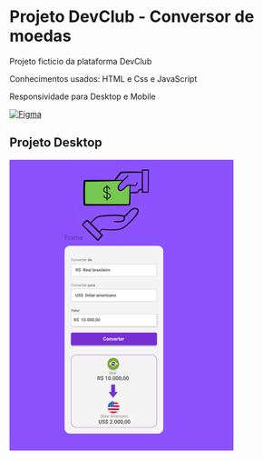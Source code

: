 <h1>Projeto DevClub - Conversor de moedas</h1>
<p>Projeto ficticio da plataforma DevClub</p>
<p>Conhecimentos usados: HTML e Css e JavaScript</p>

<p>Responsividade para Desktop e Mobile </p>

[![Figma](https://img.icons8.com/color/22/000000/figma.png)](https://www.figma.com/design/9JDIdFDjYDVL5VGzw8Mc4b/DevClub---Convert-Money?node-id=25-104&p=f&t=euODNreUbVrjzKW6-0)

<h2>Projeto Desktop</h2>
<img src="https://github.com/danielcoosta1/conversor-moedas/blob/main/assets/img/figma__projeto.PNG?raw=true">
